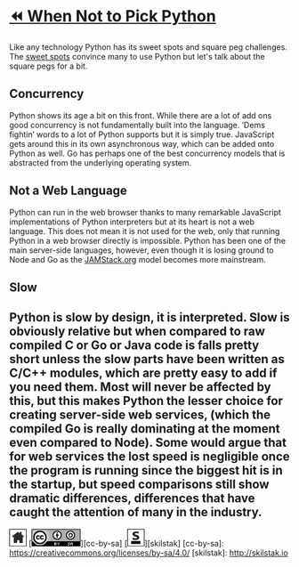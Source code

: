 # [⏪ When Not to Pick Python](/README.md)

Like any technology Python has its sweet spots and square peg
challenges. The [sweet spots](/why/README.md) convince many to use
Python but let's talk about the square pegs for a bit.

## Concurrency

Python shows its age a bit on this front. While there are a lot of add
ons good concurrency is not fundamentally built into the language.
’Dems fightin’ words to a lot of Python supports but it is simply
true. JavaScript gets around this in its own asynchronous way, which
can be added onto Python as well. Go has perhaps one of the best
concurrency models that is abstracted from the underlying operating
system.

## Not a Web Language

Python can run in the web browser thanks to many remarkable JavaScript
implementations of Python interpreters but at its heart is not a
web language. This does not mean it is not used for the web, only
that running Python in a web browser directly is impossible. Python
has been one of the main server-side languages, however, even though
it is losing ground to Node and Go as the
[JAMStack.org](http://jamstack.org) model becomes more mainstream.

## Slow

Python is slow by design, it is interpreted. Slow is obviously
relative but when compared to raw compiled C or Go or Java code is
falls pretty short unless the slow parts have been written as C/C++
modules, which are pretty easy to add if you need them. Most will
never be affected by this, but this makes Python the lesser choice for
creating server-side web services, (which the compiled Go is really
dominating at the moment even compared to Node). Some would argue that
for web services the lost speed is negligible once the program is
running since the biggest hit is in the startup, but speed comparisons
still show dramatic differences, differences that have caught the
attention of many in the industry.
---
[![home](/assets/home-bw.png)](/README.md)
[![cc-by-sa](/assets/cc-by-sa.png)][cc-by-sa]
[![skilstak](/assets/skilstak-logo-bw.png)][skilstak]
[cc-by-sa]: https://creativecommons.org/licenses/by-sa/4.0/
[skilstak]: http://skilstak.io

